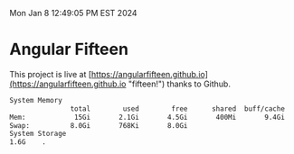 Mon Jan  8 12:49:05 PM EST 2024

# Angular Fifteen


This project is live at [https://angularfifteen.github.io](https://angularfifteen.github.io "fifteen!") thanks to Github.

```bash
System Memory
               total        used        free      shared  buff/cache   available
Mem:            15Gi       2.1Gi       4.5Gi       400Mi       9.4Gi        13Gi
Swap:          8.0Gi       768Ki       8.0Gi
System Storage
1.6G	.
```
